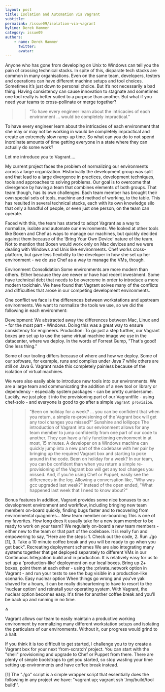 ```yaml
---
layout: post
title: Isolation and Automation via Vagrant
subtitle: 
permalink: /issue09/isolation-via-vagrant
byline: Derek Hammer
category: issue09
authors: 
    - name: Derek Hammer
      twitter: 
      avatar: 
---
```


Anyone who has gone from developing on Unix to Windows can tell you the pain of crossing technical stacks. In spite of this, disparate tech stacks are common in many organisations. Even on the same team, developers, testers and operations can have different machine setups and tool choices. Sometimes it’s just down to personal choice. But it’s not necessarily a bad thing. Having consistency can cause innovation to stagnate and sometimes one tool really is better suited to a purpose than another. But what if you need your teams to cross-pollinate or merge together? 

>> “To have every engineer learn about the intricacies of each environment … would be completely impractical.”

To have every engineer learn about the intricacies of each environment that she may or may not be working in would be completely impractical and create an extremely slow ramp-up time. So what can you do to not spend inordinate amounts of time getting everyone in a state where they can actually do some work?  

Let me introduce you to Vagrant….

My current project faces the problem of normalizing our environments across a large organization. Historically the development group was split and that lead to a large divergence in practices, development techniques, tools and approaches to solving problems. Our goal is to overcome that divergence by having a team that combines elements of both groups. That team though, has its own challenges. Each team member has brought their own special sets of tools, machine and method of working, to the table. This has resulted in several technical stacks, each with its own knowledge silo that only a handful of people, or even just one person, on the team can operate.

Faced with this, the team has started to adopt Vagrant as a way to normalize, isolate and automate our environments. We looked at other tools like Boxen and Chef as ways to manage our machines, but quickly decided against them because of the ‘Bring Your Own Device’ nature of the team. Not to mention that Boxen would work only on Mac devices and we were dealing with Windows and Unix like environments. Chef works cross-platform, but gave less flexibility to the developer in how she set up her environment - we do use Chef as a way to manage the VMs, though.

Environment Consolidation
Some environments are more modern than others. Either because they are newer or have had recent investment. Some have technical debt that needs to be overcome in order to introduce a more modern toolchain. We have found that Vagrant solves many of the conflicts and difficulties that arose in our competing development environments. 

One conflict we face is the differences between workstations and upstream environments. We want to normalize the tools we use, so we did the following in each environment:

Development: We abstracted away the differences between Mac, Linux and - for the most part - Windows. Doing this was a great way to ensure consistency for engineers.
Production: To go just a step further, our Vagrant boxes are set up to use the same virtual machine image we use in the datacenter, where we deploy. In the words of Forrest Gump, "That's good! One less thing." 

Some of our tooling differs because of where and how we deploy. Some of our software, for example, runs and compiles under Java 7 while others are still on Java 6. Vagrant made this completely painless because of the isolation of virtual machines.

We were also easily able to introduce new tools into our environments. We are a large team and communicating the addition of a new tool or library or dependency - especially system packages - can be pretty cumbersome. Luckily, we just plop it into the provisioning part of our Vagrantfile - using chef-solo - and everyone is good to go after a simple `vagrant provision`.

>> ”Been on holiday for a week? ... you can be confident that when you return, a simple re-provisioning of the Vagrant box will get any tool changes you missed?”
Sunshine and lollipops
The introduction of Vagrant into our environment allows for any team member to jump confidently from one part of our code to another. They can have a fully functioning environment in at most, 15 minutes. A developer on a Windows machine can quickly jump into a new part of the codebase with her pair by bringing up the required Vagrant box and starting to poke around in the code. Been on holiday for a week? In our team, you can be confident than when you return a simple re-provisioning of the Vagrant box will get any tool changes you missed. And, if you’re using Chef or Puppet, easily see the differences in the log. Allowing a conversation like, "Why was gcc upgraded last week?" instead of the open ended, "What happened last week that I need to know about?"

Bonus features
In addition, Vagrant provides some nice bonuses to our development environment and workflow, including bringing new team members on-board quickly, finding bugs faster and to recovering from environmental quagmires...
New team member on-boarding
This is one of my favorites. How long does it usually take for a new team member to be ready to work on your team? We regularly on-board a new team members - either new to the team or that part of the codebase. It is really fun and empowering to say, "Here are the steps: 1. Check out the code, 2. Run ./go [1], 3. Take a 10 minute coffee break and you will be ready to go when you get back".
Recreating deployment schemes
We are also integrating many systems together that get deployed separately to different VMs in our Continuous Integration build and in production. It is relatively easy for us to set up a 'production-like' deployment on our local boxes. Bring up 2+ boxes, point them at each other - using the :private_network option in Vagrant - and run your tests to see the bug visible in a production-like scenario.
Easy nuclear option
When things go wrong and you've yak shaved for a hours, it can be really disheartening to have to resort to the 'nuclear option' and reinstall your operating system. With Vagrant, the nuclear option becomes easy. It's time for another coffee break and you'll be back up and running in no time.

⁂

Vagrant allows our team to easily maintain a productive working environment by normalizing many different workstation setups and isolating the particulars of our environments. Without it, our progress would grind to a halt.

If you think it is too difficult to get started, I challenge you to try create a Vagrant box for your next ‘from-scratch’ project. You can start with the "shell" provisioning and upgrade to Chef or Puppet from there. There are plenty of simple bootstraps to get you started, so stop wasting your time setting up environments and have coffee break instead.

[1] The "./go" script is a simple wrapper script that essentially does the following in any project we have: "vagrant up; vagrant ssh '/my/build/tool build'".

